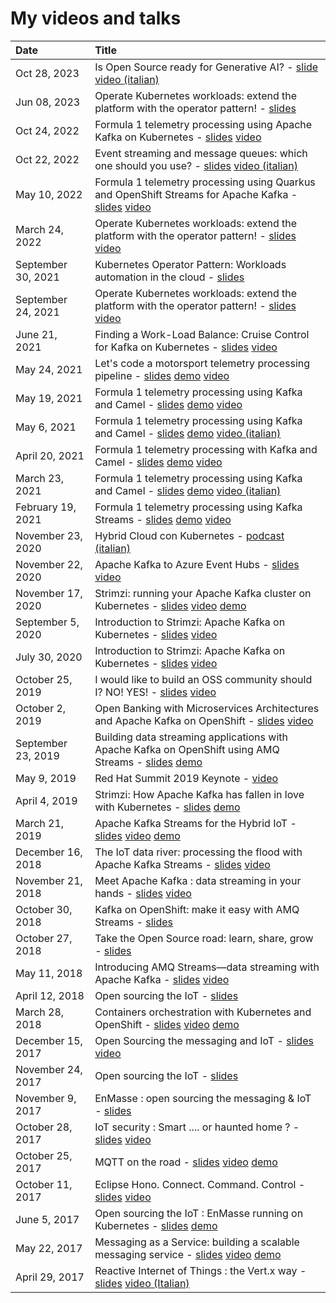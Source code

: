 # My videos and talks

| Date          | Title |
|:--------------|:------|
| Oct 28, 2023 | Is Open Source ready for Generative AI? - [slide](https://github.com/ppatierno/presentations/blob/main/2023/2023-10-28%20Is%20Open%20Source%20ready%20for%20Generative%20AI.pdf) [video (italian)](https://youtu.be/QLYtS6kpNnE?t=10165) |
| Jun 08, 2023 | Operate Kubernetes workloads: extend the platform with the operator pattern! - [slides](https://github.com/ppatierno/presentations/blob/main/2023/2023-06-08%20Operate%20Kubernetes%20workloads%20extend%20the%20platform%20with%20the%20operator%20pattern.pdf) |
| Oct 24, 2022 | Formula 1 telemetry processing using Apache Kafka on Kubernetes - [slides](https://github.com/ppatierno/presentations/blob/main/2022/2022-10-24%20Formula%201%20telemetry%20processing%20using%20Apache%20Kafka%20on%20Kubernetes.pdf) [video](https://youtu.be/YWTa-DiVljY?t=26875) |
| Oct 22, 2022 | Event streaming and message queues: which one should you use? - [slides](https://github.com/ppatierno/presentations/blob/main/2022/2022-10-22%20Event%20streaming%20and%20message%20queues%20which%20one%20should%20you%20use.pdf) [video (italian)](https://www.youtube.com/watch?v=tdDQIadbS6Y&t=4871s) |
| May 10, 2022 | Formula 1 telemetry processing using Quarkus and OpenShift Streams for Apache Kafka - [slides](https://github.com/ppatierno/presentations/blob/main/2022/2022-05-22%20Formula%201%20telemetry%20processing%20using%20Quarkus%20and%20Red%20Hat%20OpenShift%20Streams%20for%20Apache%20Kafka.pdf) [video](https://events.experiences.redhat.com/widget/redhat/sum22/SessionCatalog22/session/1641400967915001tsYD) |
| March 24, 2022 | Operate Kubernetes workloads: extend the platform with the operator pattern! - [slides](https://github.com/ppatierno/presentations/blob/main/2022/2022-03-24%20Operate%20Kubernetes%20workloads_%20extend%20the%20platform%20with%20the%20operator%20pattern!.pdf) [video](https://www.youtube.com/watch?v=UJDPVoB6mFQ) |
| September 30, 2021 | Kubernetes Operator Pattern: Workloads automation in the cloud - [slides](https://github.com/ppatierno/presentations/blob/main/2021/2021-09-30%20Kubernetes%20Operator%20Pattern_%20%20Workloads%20automation%20in%20the%20cloud.pdf) |
| September 24, 2021 | Operate Kubernetes workloads: extend the platform with the operator pattern! - [slides](https://github.com/ppatierno/presentations/blob/main/2021/2021-09-24%20Operate%20Kubernetes%20Workloads_%20Extend%20the%20platform%20with%20the%20operator%20pattern!.pdf) [video](https://www.youtube.com/watch?v=JCJvZ5xt1BY) |
| June 21, 2021 | Finding a Work-Load Balance: Cruise Control for Kafka on Kubernetes - [slides](https://github.com/ppatierno/presentations/blob/main/2021/2021-06-21%20OpenShift%20Commons%202021%20(Finding%20a%20work-load%20balance).pdf) [video](https://www.youtube.com/watch?v=Ox11Wo1RANI) |
| May 24, 2021 | Let's code a motorsport telemetry processing pipeline - [slides](https://github.com/ppatierno/presentations/blob/main/2021/2021-05-24%20Let's%20code%20a%20motorsport%20telemetry%20processing%20pipeline.pdf) [demo](https://github.com/ppatierno/formula1-telemetry-kafka) [video](https://www.youtube.com/watch?v=zFmON75w1kE) |
| May 19, 2021 | Formula 1 telemetry processing using Kafka and Camel - [slides](https://github.com/ppatierno/presentations/blob/main/2021/2021-05-19%20English%20-%20Formula%201%20telemetry%20processing%20using%20Kafka%20and%20Camel.pdf) [demo](https://github.com/ppatierno/formula1-telemetry-kafka) [video](https://www.youtube.com/watch?v=-MY0Jl5ybwg) |
| May 6, 2021 | Formula 1 telemetry processing using Kafka and Camel - [slides](https://github.com/ppatierno/presentations/blob/main/2021/2021-05-06%20Formula%201%20telemetry%20processing%20with%20Kafka%20and%20Camel.pdf) [demo](https://github.com/ppatierno/formula1-telemetry-kafka) [video (italian)](https://www.youtube.com/watch?v=PYTNydI4IC8) |
| April 20, 2021 | Formula 1 telemetry processing with Kafka and Camel - [slides](https://github.com/ppatierno/presentations/blob/main/2021/2021-04-20%20Spanish%20-%20Formula%201%20telemetry%20processing%20with%20Kafka%20and%20Camel.pdf) [demo](https://github.com/ppatierno/codemotion-2021-formula1-kafka-camel) [video](https://youtu.be/fMziyBIjc1E?t=2492) |
| March 23, 2021 | Formula 1 telemetry processing using Kafka and Camel - [slides](https://github.com/ppatierno/presentations/blob/main/2021/2021-03-23%20Italy%20-%20Formula%201%20telemetry%20processing%20with%20Kafka%20and%20Camel.pdf) [demo](https://github.com/ppatierno/codemotion-2021-formula1-kafka-camel) [video (italian)](https://youtu.be/c951cQGxkn8?list=PLq2-o3pBToweddPn98g7S0wvH21G7TSLV&t=7088) |
| February 19, 2021 | Formula 1 telemetry processing using Kafka Streams - [slides](https://github.com/ppatierno/presentations/blob/main/2021/2021-02-19%20Formula%201%20telemetry%20processing%20using%20Kafka%20Streams.pdf) [demo](https://github.com/ppatierno/devconfcz-2021-formula1-kafka-streams) [video](https://www.youtube.com/watch?v=OkXlSb4vfDk) |
| November 23, 2020 | Hybrid Cloud con Kubernetes - [podcast (italian)](https://www.spreaker.com/user/dotnetpodcast/hybrid-cloud-con-kubernetes) |
| November 22, 2020 | Apache Kafka to Azure Event Hubs - [slides](https://github.com/ppatierno/presentations/blob/main/2020/2020-11-22%20Apache%20Kafka%20to%20Azure%20Event%20Hubs.pdf) [video](https://www.youtube.com/watch?v=7N3jfUAs61Q) |
| November 17, 2020 | Strimzi: running your Apache Kafka cluster on Kubernetes - [slides](https://github.com/ppatierno/presentations/blob/main/2020/2020-11-17%20Strimzi%20running%20your%20Apache%20Kafka%20cluster%20on%20Kubernetes.pdf) [video](https://www.youtube.com/watch?v=RyJqt139I94&feature=youtu.be&t=17066) [demo](https://github.com/ppatierno/devday-2020-strimzi-aks-eventhub) |
| September 5, 2020 | Introduction to Strimzi: Apache Kafka on Kubernetes - [slides](https://github.com/ppatierno/presentations/blob/main/2020/2020-09-05%20KubeCon%20EU%202020%20-%20Introduction%20to%20Strimzi_%20Apache%20Kafka%20on%20Kubernetes.pdf) [video](https://youtu.be/GSh9aHvdZco) |
| July 30, 2020 | Introduction to Strimzi: Apache Kafka on Kubernetes - [slides](https://github.com/ppatierno/presentations/blob/main/2020/2020-07-30%20Cloud%20Native%20Virtual%20Summit%20China%202020%20-%20Introduction%20to%20Strimzi_%20Apache%20Kafka%20on%20Kubernetes.pdf) [video](https://www.youtube.com/watch?v=16kY52NRiDQ) |
| October 25, 2019 | I would like to build an OSS community should I? NO! YES! - [slides](https://github.com/ppatierno/presentations/blob/main/2019/2019-10-25%20Linux%20Day%202019.pdf) [video](https://www.youtube.com/watch?v=yJVxwVXdJaA) |
| October 2, 2019 | Open Banking with Microservices Architectures and Apache Kafka on OpenShift - [slides](https://github.com/ppatierno/presentations/blob/main/2019/2019-10-02%20Open%20Banking%20with%20OCP%20MSA%20and%20Kafka.pdf) [video](https://www.youtube.com/watch?v=a8gSwOQyffo&t=94s) |
| September 23, 2019 | Building data streaming applications with Apache Kafka on OpenShift using AMQ Streams - [slides](https://github.com/ppatierno/presentations/blob/main/2019/2019-09-23%20Building%20data%20streaming%20applications%20with%20Apache%20Kafka%20on%20OpenShift%20using%20AMQ%20Streams.pdf) [demo](https://github.com/ppatierno/rhte-2019) |
| May 9, 2019 | Red Hat Summit 2019 Keynote - [video](https://youtu.be/FUu4kMc0PL8?t=5793) |
| April 4, 2019 | Strimzi: How Apache Kafka has fallen in love with Kubernetes - [slides](https://github.com/ppatierno/presentations/blob/main/2019/2019-04-04%20Strimzi%20-%20How%20Apache%20Kafka%20has%20fallen%20in%20love%20with%20Kubernetes.pdf) [demo](https://github.com/ppatierno/modern-integration-and-application-development-day-2019) |
| March 21, 2019 | Apache Kafka Streams for the Hybrid IoT - [slides](https://github.com/ppatierno/presentations/blob/main/2019/2019-03-21%20Apache%20Kafka%20for%20the%20Hybrid%20IoT.pdf) [video](https://www.youtube.com/watch?v=zmLzDj8OgQY) [demo](https://github.com/ppatierno/kafka-hybrid-iot) |
| December 16, 2018 | The IoT data river: processing the flood with Apache Kafka Streams - [slides](https://github.com/ppatierno/presentations/blob/main/2018/2018-12-15%20IoT%20Weekend%202018.pdf) [video](https://www.youtube.com/watch?v=wH1jJASiq6U) |
| November 21, 2018 | Meet Apache Kafka : data streaming in your hands - [slides](https://github.com/ppatierno/presentations/blob/main/2018/2018-11-21%20Meet%20Apache%20Kafka%20DevDay.pdf) [video](https://www.youtube.com/watch?v=XCcMDQq6Tlo) |
| October 30, 2018 | Kafka on OpenShift: make it easy with AMQ Streams - [slides](https://github.com/ppatierno/presentations/blob/main/2018/2018-10-30%20Kafka%20on%20OpenShift%20_%20make%20it%20easy%20with%20AMQ%20Streams.pdf) |
| October 27, 2018 | Take the Open Source road: learn, share, grow - [slides](https://github.com/ppatierno/presentations/blob/main/2018/2018-10-27%20Linux%20Day%202018.pdf) |
| May 11, 2018 | Introducing AMQ Streams—data streaming with Apache Kafka - [slides](https://github.com/ppatierno/presentations/blob/main/2018/2018-05-11%20Introducing%20AMQ%20Streams%E2%80%94data%20streaming%20with%20Apache%20Kafka.pdf) [video](https://www.youtube.com/watch?v=-izxHJQSQ7E&t=605s) |
| April 12, 2018 | Open sourcing the IoT - [slides](https://github.com/ppatierno/presentations/blob/main/2018/2018-04-12%20CloudConf2018.pdf) |
| March 28, 2018 | Containers orchestration with Kubernetes and OpenShift - [slides](https://github.com/ppatierno/presentations/blob/main/2018/2018-03-28%20Kubernetes_devday.pdf) [video](https://www.youtube.com/watch?v=iUGJjoTqNn0) [demo](https://github.com/ppatierno/devday-kubernetes-openshift) |
| December 15, 2017 | Open Sourcing the messaging and IoT - [slides](https://github.com/ppatierno/presentations/blob/main/2017/2017-12-15%20iot_weekend_2017.pdf) [video](https://www.youtube.com/watch?v=ZIp9EPQ25eM) |
| November 24, 2017 | Open sourcing the IoT - [slides](https://github.com/ppatierno/presentations/blob/main/2017/2017-11-24%20Open%20sourcing%20the%20IoT.pdf) |
| November 9, 2017 | EnMasse : open sourcing the messaging & IoT - [slides](https://github.com/ppatierno/presentations/blob/main/2017/2017-11-09%207-OSD_EnMasseIoT.pdf) |
| October 28, 2017 | IoT security : Smart .... or haunted home ? - [slides](https://github.com/ppatierno/presentations/blob/main/2017/2017-10-28%20IoT_security_2.pdf) [video](https://www.youtube.com/watch?v=1iQmGjJFAUI) |
| October 25, 2017 | MQTT on the road - [slides](https://github.com/ppatierno/presentations/blob/main/2017/2017-10-25%20MQTT%20on%20the%20road.pdf) [video](https://www.youtube.com/watch?v=EefQVUumQy8) [demo](https://github.com/ppatierno/devday-mqtt-on-the-road) |
| October 11, 2017 | Eclipse Hono. Connect. Command. Control - [slides](https://github.com/ppatierno/presentations/blob/main/2017/2017-10-11%20Eclipse%20Hono.%20Connect.%20Command.%20Control..pdf) [video](https://www.youtube.com/watch?v=VEXuz2bFSrE) |
| June 5, 2017 | Open sourcing the IoT : EnMasse running on Kubernetes - [slides](https://github.com/ppatierno/presentations/blob/main/2017/2017-06-05%20Open%20sourcing%20the%20IoT.pdf) [demo](https://github.com/ppatierno/enmasse-iot-demo) |
| May 22, 2017 | Messaging as a Service: building a scalable messaging service - [slides](https://github.com/ppatierno/presentations/blob/main/2017/2017-05-22%20Messaging%20as%20a%20service.pdf) [video](https://www.youtube.com/watch?v=19Nw5hc8P7o) [demo](https://github.com/ppatierno/devday-maas) |
| April 29, 2017 | Reactive Internet of Things : the Vert.x way - [slides](https://github.com/ppatierno/presentations/blob/main/2017/2017-04-29%20Reactive%20IoT%20Vertx.pdf) [video (Italian)](https://www.youtube.com/watch?v=1aJshgup4D4) |